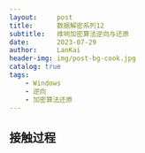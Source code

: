 ```yaml
---
layout:     post
title:      数据解密系列12
subtitle:   维响加密算法逆向与还原
date:       2023-07-29
author:     LanKai
header-img: img/post-bg-cook.jpg
catalog: true
tags:
    - Windows
    - 逆向
    - 加密算法还原
---
```




## 接触过程
